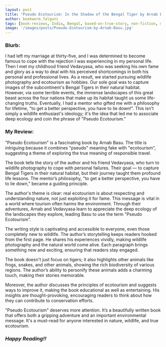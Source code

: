 ```yaml
---
layout: post
title: "Pseudo Ecotourism: In the Shadow of the Bengal Tiger by Arnab Basu"
author: bookworm_falguni
tags: [book-reviews, India, Bengal, based-on-true-story, non-fiction, memoir, guide, work, career, nature, birds, animals, tourism]
image: '/images/posts/Pseudo-Ecotourism-by-Arnab-Basu.jpg'
---
```


### **Blurb:**
I had left my marriage at thirty-five, and I was determined to become famous to cope with the rejection I was experiencing in my personal life. Then I met my childhood friend Vedavyasa, who was seeking his own fame and glory as a way to deal with his perceived shortcomings in both his personal and professional lives. As a result, we started pursuing wildlife photography and ecotourism as hobbies. Our sole goal was to capture images of the subcontinent's Bengal Tigers in their natural habitat. However, via some terrible events, the immense landscapes of this great beast across the four nations that make up its habitat taught us some life-changing truths. Eventually, I had a mentor who gifted me with a philosophy for lifetime, "to get a better perspective, you have to lie down!". This isn't simply a wildlife enthusiast's ideology; it's the idea that led me to associate deep ecology and coin the phrase of "Pseudo Ecotourism."

### **My Review:**
"Pseudo Ecotourism" is a fascinating book by Arnab Basu. The title is intriguing because it combines "pseudo" meaning fake with "ecotourism", suggesting a theme of exploring the true meaning of responsible travel. 

The book tells the story of the author and his friend Vedavyasa, who turn to wildlife photography to cope with personal failures. Their goal — to capture Bengal Tigers in their natural habitat, but their journey taught them profound life lessons. The mentor’s philosophy, "to get a better perspective, you have to lie down," became a guiding principle.

The author's theme is clear: real ecotourism is about respecting and understanding nature, not just exploiting it for fame. This message is vital in a world where tourism often harms the environment. Through their adventures, Arnab and Vedavyasa learn to appreciate the deep ecology of the landscapes they explore, leading Basu to use the term "Pseudo Ecotourism".

The writing style is captivating and accessible to everyone, even those completely new to wildlife. The author’s storytelling keeps readers hooked from the first page. He shares his experiences vividly, making wildlife photography and the natural world come alive. Each paragraph brings something new and exciting, ensuring that readers stay engaged.

The book doesn't just focus on tigers; it also highlights other animals like frogs, snakes, and other animals, showing the rich biodiversity of various regions. The author’s ability to personify these animals adds a charming touch, making their stories memorable.

Moreover, the author discusses the principles of ecotourism and suggests ways to improve it, making the book educational as well as entertaining. His insights are thought-provoking, encouraging readers to think about how they can contribute to conservation efforts.

"Pseudo Ecotourism" deserves more attention. It’s a beautifully written book that offers both a gripping adventure and an important environmental message. It's a must-read for anyone interested in nature, wildlife, and true ecotourism.

### ***Happy Reading!!***
